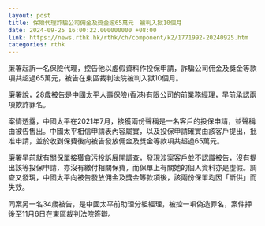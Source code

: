 ```yaml
---
layout: post
title: 保險代理詐騙公司佣金及獎金逾65萬元　被判入獄10個月
date: 2024-09-25 16:00:22.000000000 +08:00
link: https://news.rthk.hk/rthk/ch/component/k2/1771992-20240925.htm
categories: rthk
---
```


廉署起訴一名保險代理，控告他以虛假資料作投保申請，詐騙公司佣金及獎金等款項共超過65萬元，被告在東區裁判法院被判入獄10個月。

廉署說，28歲被告是中國太平人壽保險(香港)有限公司的前業務經理，早前承認兩項欺詐罪名。

案情透露，中國太平在2021年7月，接獲兩份聲稱是一名客戶的投保申請，並聲稱由被告售出。中國太平相信申請表內容屬實，以及投保申請確實由該客戶提出，批准申請，並於收到保費後向被告發放佣金及獎金等款項共超過65萬元。

廉署早前就有關保單接獲貪污投訴展開調查，發現涉案客戶並不認識被告，沒有提出該等投保申請，亦沒有繳付相關保費，而保單上有關她的個人資料亦是虛假。調查又發現，中國太平向被告發放佣金及獎金等款項後，該兩份保單均因「斷供」而失效。

同案另一名34歲被告，是中國太平前助理分組經理，被控一項偽造罪名，案件押後至11月6日在東區裁判法院答辯。
